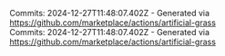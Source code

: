 Commits: 2024-12-27T11:48:07.402Z - Generated via https://github.com/marketplace/actions/artificial-grass
<br>
Commits: 2024-12-27T11:48:07.402Z - Generated via https://github.com/marketplace/actions/artificial-grass
<br>
